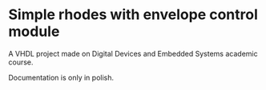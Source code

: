 # Simple rhodes with envelope control module

A VHDL project made on Digital Devices and Embedded Systems academic course.

Documentation is only in polish.

